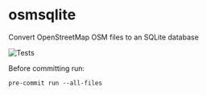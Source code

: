 # osmsqlite
Convert OpenStreetMap OSM files to an SQLite database

![Tests](https://github.com/v-hill/osm-sqlite/actions/workflows/tests.yml/badge.svg)


Before committing run:

```
pre-commit run --all-files
```
